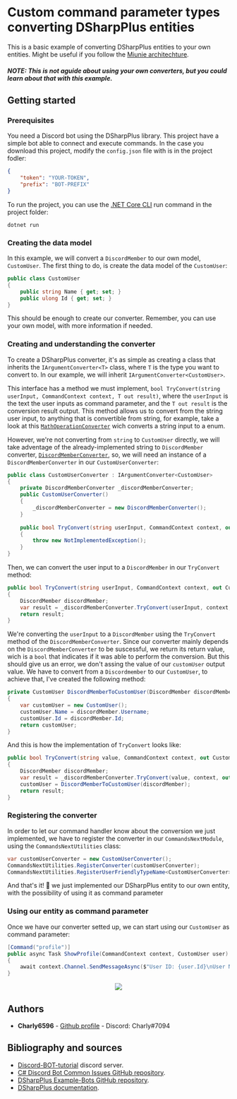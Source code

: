 # Custom command parameter types converting DSharpPlus entities
This is a basic example of converting DSharpPlus entities to your own entities. Might be useful if you follow the [Miunie architechture](https://github.com/discord-bot-tutorial/Miunie).

##### NOTE: This is not aguide about using your own converters, but you could learn about that with this example.

## Getting started
### Prerequisites
You need a Discord bot using the DSharpPlus library. This project have a simple bot able to connect and execute commands. In the case you download this project, modify the `config.json` file with is in the project fodler:
```json
{
    "token": "YOUR-TOKEN",
    "prefix": "BOT-PREFIX"
}
```
To run the project, you can use the [.NET Core CLI](https://docs.microsoft.com/en-us/dotnet/core/tools/?tabs=netcore2x) run command in the project folder:
```
dotnet run
```
### Creating the data model
In this example, we will convert a `DiscordMember` to our own model, `CustomUser`. The first thing to do, is create the data model of the `CustomUser`:
```cs
public class CustomUser
{
    public string Name { get; set; }
    public ulong Id { get; set; }
}
```
This should be enough to create our converter. Remember, you can use your own model, with more information if needed.
### Creating and understanding the converter 
To create a DSharpPlus converter, it's as simple as creating a class that inherits the `IArgumentConverter<T>` class, where `T` is the type you want to convert to. In our example, we will inherit `IArgumentConverter<CustomUser>`.

This interface has a method we must implement, `bool TryConvert(string userInput, CommandContext context, T out result)`, where the `userInput` is the text the user inputs as command parameter, and the `T out result` is the conversion result output.
This method allows us to convert from the string user input, to anything that is convertible from string, for example, take a look at this [`MathOperationConverter`](https://github.com/DSharpPlus/Example-Bots/blob/master/DSPlus.Examples.CSharp.Ex02/MathOperationConverter.cs) wich converts a string input to a enum.

However, we're not converting from `string` to `CustomUser` directly, we will take adventage of the already-implemented string to `DiscordMember` converter, [`DiscordMemberConverter`](https://dsharpplus.emzi0767.com/api/DSharpPlus.CommandsNext.Converters.DiscordMemberConverter.html), so, we will need an instance of a `DiscordMemberConverter` in our `CustomUserConverter`:
```cs
public class CustomUserConverter : IArgumentConverter<CustomUser>
{
    private DiscordMemberConverter _discordMemberConverter;
    public CustomUserConverter()
    {
        _discordMemberConverter = new DiscordMemberConverter();
    }
    
    public bool TryConvert(string userInput, CommandContext context, out CustomUser customUser)
    {            
        throw new NotImplementedException();
    }
}
```
Then, we can convert the user input to a `DiscordMember` in our `TryConvert` method:
```cs
public bool TryConvert(string userInput, CommandContext context, out Customuser customUser)
{
    DiscordMember discordMember;
    var result = _discordMemberConverter.TryConvert(userInput, context, out discordMember);
    return result;
}
```
We're converting the `userInput` to a `DiscordMember` using the `TryConvert` method of the `DiscordMemberConverter`. Since our converter mainly depends on the `DiscordMemberConverter` to be suscessful, we return its return value, wich is a `bool` that indicates if it was able to perform the conversion.
But this should give us an error, we don't assing the value of our `customUser` output value.
We have to convert from a `Discordmember` to our `CustomUser`, to achieve that, I've created the following method:
```cs
private CustomUser DiscordMemberToCustomUser(DiscordMember discordMember)
{
    var customUser = new CustomUser();
    customUser.Name = discordMember.Username;
    customUser.Id = discordMember.Id;
    return customUser;
}
```
And this is how the implementation of `TryConvert` looks like:
```cs
public bool TryConvert(string value, CommandContext context, out CustomUser customUser)
{
    DiscordMember discordMember;
    var result = _discordMemberConverter.TryConvert(value, context, out discordMember);
    customUser = DiscordMemberToCustomUser(discordMember);
    return result;
}
```

### Registering the converter
In order to let our command handler know about the conversion we just implemented, we have to register the converter in our `CommandsNextModule`, using the `CommandsNextUtilities` class:
```cs
var customUserConverter = new CustomUserConverter();
CommandsNextUtilities.RegisterConverter(customUserConverter);
CommandsNextUtilities.RegisterUserFriendlyTypeName<CustomUserConverter>("CustomUser");
```
And that's it! 🎉 we just implemented our DSharpPlus entity to our own entity, with the possibility of using it as command parameter

### Using our entity as command parameter
Once we have our converter setted up, we can start using our `CustomUser` as command parameter:
```cs
[Command("profile")]
public async Task ShowProfile(CommandContext context, CustomUser user)
{
    await context.Channel.SendMessageAsync($"User ID: {user.Id}\nUser Name: {user.Name}");
}
```
<p align="center">
  <img src="https://i.imgur.com/FtPgCJR.png">
</p>

## Authors

* **Charly6596** - [Github profile](https://github.com/Charly6596) - Discord: Charly#7094

## Bibliography and sources

* [Discord-BOT-tutorial](https://discord.gg/cGhEZuk) discord server.
* [C# Discord Bot Common Issues GitHub repository](https://github.com/discord-bot-tutorial/common-issues).
* [DSharpPlus Example-Bots GitHub repository](https://github.com/DSharpPlus/Example-Bots).
* [DSharpPlus documentation](https://dsharpplus.emzi0767.com/index.html).
